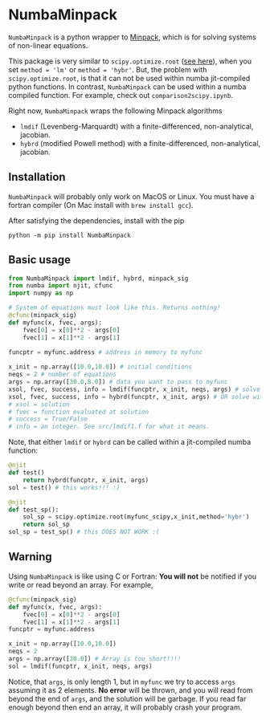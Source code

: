 # NumbaMinpack

`NumbaMinpack` is a python wrapper to [Minpack](https://en.wikipedia.org/wiki/MINPACK), which is for solving systems of non-linear equations.

This package is very similar to `scipy.optimize.root` ([see here](https://docs.scipy.org/doc/scipy/reference/generated/scipy.optimize.root.html)), when you set `method = 'lm'` or `method = 'hybr'`. But, the problem with `scipy.optimize.root`, is that it can not be used within numba jit-compiled python functions. In contrast, `NumbaMinpack` can be used within a numba compiled function. For example, check out `comparison2scipy.ipynb`.

Right now, `NumbaMinpack` wraps the following Minpack algorithms 
- `lmdif` (Levenberg-Marquardt) with a finite-differenced, non-analytical, jacobian.
- `hybrd` (modified Powell method) with a finite-differenced, non-analytical, jacobian. 

## Installation
`NumbaMinpack` will probably only work on MacOS or Linux. You must have a fortran compiler (On Mac install with `brew install gcc`).

After satisfying the dependencies, install with the pip

```
python -m pip install NumbaMinpack
```

## Basic usage

```python
from NumbaMinpack import lmdif, hybrd, minpack_sig
from numba import njit, cfunc
import numpy as np

# System of equations must look like this. Returns nothing!
@cfunc(minpack_sig)
def myfunc(x, fvec, args):
    fvec[0] = x[0]**2 - args[0]
    fvec[1] = x[1]**2 - args[1]
    
funcptr = myfunc.address # address in memory to myfunc

x_init = np.array([10.0,10.0]) # initial conditions
neqs = 2 # number of equations
args = np.array([30.0,8.0]) # data you want to pass to myfunc
xsol, fvec, success, info = lmdif(funcptr, x_init, neqs, args) # solve with lmdif
xsol, fvec, success, info = hybrd(funcptr, x_init, args) # OR solve with hybrd
# xsol = solution
# fvec = function evaluated at solution
# success = True/False
# info = an integer. See src/lmdif1.f for what it means.
```

Note, that either `lmdif` or `hybrd` can be called within a jit-compiled numba function:
```python
@njit
def test()
    return hybrd(funcptr, x_init, args)
sol = test() # this works!!! :)

@njit
def test_sp():
    sol_sp = scipy.optimize.root(myfunc_scipy,x_init,method='hybr')
    return sol_sp
sol_sp = test_sp() # this DOES NOT WORK :(
```

## Warning

Using `NumbaMinpack` is like using C or Fortran: **You will not** be notified if you write or read beyond an array. For example,

```python
@cfunc(minpack_sig)
def myfunc(x, fvec, args):
    fvec[0] = x[0]**2 - args[0]
    fvec[1] = x[1]**2 - args[1]
funcptr = myfunc.address

x_init = np.array([10.0,10.0])
neqs = 2 
args = np.array([30.0]) # Array is too short!!!! 
sol = lmdif(funcptr, x_init, neqs, args) 
```

Notice, that `args`, is only length 1, but in `myfunc` we try to access `args` assuming it as 2 elements. **No error** will be thrown, and you will read from beyond the end of `args`, and the solution will be garbage. If you read far enough beyond then end an array, it will probably crash your program.

